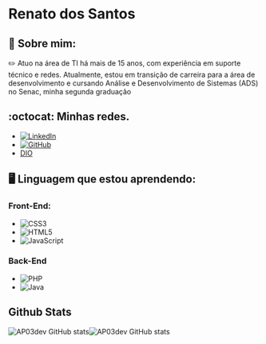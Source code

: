 
# Renato dos Santos

## :wave: Sobre mim:
 
:pencil2: Atuo na área de TI há mais de 15 anos, com experiência em suporte técnico e redes. Atualmente, estou em transição de carreira para a área de desenvolvimento e cursando Análise e Desenvolvimento de Sistemas (ADS) no Senac, minha segunda graduação

##  :octocat: Minhas redes.


- [![LinkedIn](https://img.shields.io/badge/linkedin-%230077B5.svg?style=for-the-badge&logo=linkedin&logoColor=white)](https://www.linkedin.com/in/renatod-santos)
- [![GitHub](https://img.shields.io/badge/github-%23121011.svg?style=for-the-badge&logo=github&logoColor=white)](https://github.com/renato-dsantos)
- [DIO](https://dio.me/users/rnt_dsantos)

## :desktop_computer: Linguagem que estou aprendendo:
### Front-End:

- ![CSS3](https://img.shields.io/badge/css3-%231572B6.svg?style=for-the-badge&logo=css3&logoColor=white)
-  ![HTML5](https://img.shields.io/badge/html5-%23E34F26.svg?style=for-the-badge&logo=html5&logoColor=white)
- ![JavaScript](https://img.shields.io/badge/javascript-%23323330.svg?style=for-the-badge&logo=javascript&logoColor=%23F7DF1E)



### Back-End

- ![PHP](https://img.shields.io/badge/php-%23777BB4.svg?style=for-the-badge&logo=php&logoColor=white)
- ![Java](https://img.shields.io/badge/java-%23ED8B00.svg?style=for-the-badge&logo=openjdk&logoColor=white)

## Github Stats
![AP03dev GitHub stats](https://github-readme-stats.vercel.app/api?username=renato-dsantos&show_icons=true&theme=true)![AP03dev GitHub stats](https://github-readme-stats.vercel.app/api/top-langs/?username=renato-dsantos&theme=&layout=compact)
